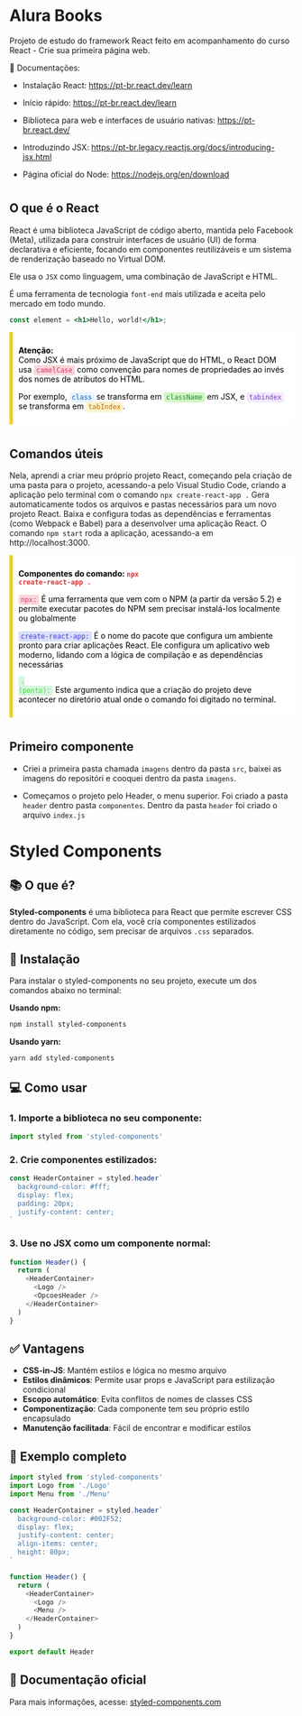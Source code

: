 #
# Alura Books
Projeto de estudo do framework React feito em acompanhamento do curso React - Crie sua primeira página web.

🔗 Documentações: 

- Instalação React: https://pt-br.react.dev/learn

- Início rápido: https://pt-br.react.dev/learn

- Biblioteca para web e interfaces de usuário nativas: https://pt-br.react.dev/

- Introduzindo JSX: https://pt-br.legacy.reactjs.org/docs/introducing-jsx.html

- Página oficial do Node: https://nodejs.org/en/download

#
## O que é o React
React é uma biblioteca JavaScript de código aberto, mantida pelo Facebook (Meta), utilizada para construir interfaces de usuário (UI) de forma declarativa e eficiente, focando em componentes reutilizáveis e um sistema de renderização baseado no Virtual DOM.

Ele usa o `JSX` como linguagem, uma combinação de JavaScript e HTML.

É uma ferramenta de tecnologia `font-end` mais utilizada e aceita pelo mercado em todo mundo.

```jsx
const element = <h1>Hello, world!</h1>;
```

<div style="background-color: #ffffffff; border-left: 6px solid #ffcc00ff; padding: 10px; color: #000000ff
">

<strong>Atenção:</strong><br>
Como JSX é mais próximo de JavaScript que do HTML, o React DOM usa <code style="color: #d6336c; background-color: #f8d7da; padding: 2px 4px; border-radius: 4px;">camelCase</code> como convenção para nomes de propriedades ao invés dos nomes de atributos do HTML.

<p>Por exemplo, 
<code style="color: #005cc5; background-color: #e8f4ff; padding: 2px 4px; border-radius: 4px;">class</code> 
se transforma em 
<code style="color: #22863a; background-color: #d1f7c4; padding: 2px 4px; border-radius: 4px;">className</code> 
em JSX, e 
<code style="color: #6f42c1; background-color: #f5e8ff; padding: 2px 4px; border-radius: 4px;">tabindex</code> 
se transforma em 
<code style="color: #b36b00; background-color: #fff3cd; padding: 2px 4px; border-radius: 4px;">tabIndex</code>.
</p>
</div>

#
## Comandos úteis
Nela, aprendi a criar meu próprio projeto React, começando pela criação de uma pasta para o projeto, acessando-a pelo Visual Studio Code, criando a aplicação pelo terminal com o comando `npx create-react-app .` Gera automaticamente todos os arquivos e pastas necessários para um novo projeto React.  Baixa e configura todas as dependências e ferramentas (como Webpack e Babel) para a desenvolver uma aplicação React. O comando `npm start` roda a aplicação, acessando-a em http://localhost:3000. 

<div style="background-color: #ffffffff; border-left: 6px solid #ffcc00ff; padding: 10px; color: #000000ff
">

<strong>Componentes do comando: <code style="color: #d63333ff ">npx create-react-app .</code></strong><br> 

<code style="color: #d6336c; background-color: #f8d7da; padding: 2px 4px; border-radius: 4px;">npx:</code> É uma ferramenta que vem com o NPM (a partir da versão 5.2) e permite executar pacotes do NPM sem precisar instalá-los localmente ou globalmente<p>
<code style="color: #4333d6ff; background-color: #d7dff8ff; padding: 2px 4px; border-radius: 4px;">create-react-app:</code> É o nome do pacote que configura um ambiente pronto para criar aplicações React. Ele configura um aplicativo web moderno, lidando com a lógica de compilação e as dependências necessárias<p>
<code style="color: #41d633ff; background-color: #d7f5e0ff; padding: 2px 4px; border-radius: 4px;">. (ponto):</code> Este argumento indica que a criação do projeto deve acontecer no diretório atual onde o comando foi digitado no terminal.<p>
</div>

#
## Primeiro componente
- Criei a primeira pasta chamada `imagens` dentro da pasta `src`, baixei as imagens do repositóri e cooquei dentro da pasta `imagens`.

- Começamos o projeto pelo Header, o menu superior. Foi criado a pasta `header` dentro pasta `componentes`. 
Dentro da pasta `header` foi criado o arquivo `index.js`
#
# Styled Components

## 📚 O que é?

**Styled-components** é uma biblioteca para React que permite escrever CSS dentro do JavaScript. Com ela, você cria componentes estilizados diretamente no código, sem precisar de arquivos `.css` separados.

## 🔧 Instalação

Para instalar o styled-components no seu projeto, execute um dos comandos abaixo no terminal:

**Usando npm:**
```bash
npm install styled-components
```

**Usando yarn:**
```bash
yarn add styled-components
```

## 💻 Como usar

### 1. Importe a biblioteca no seu componente:
```javascript
import styled from 'styled-components'
```

### 2. Crie componentes estilizados:
```javascript
const HeaderContainer = styled.header`
  background-color: #fff;
  display: flex;
  padding: 20px;
  justify-content: center;
`
```

### 3. Use no JSX como um componente normal:
```javascript
function Header() {
  return (
    <HeaderContainer>
      <Logo />
      <OpcoesHeader />
    </HeaderContainer>
  )
}
```

## ✅ Vantagens

- **CSS-in-JS**: Mantém estilos e lógica no mesmo arquivo
- **Estilos dinâmicos**: Permite usar props e JavaScript para estilização condicional
- **Escopo automático**: Evita conflitos de nomes de classes CSS
- **Componentização**: Cada componente tem seu próprio estilo encapsulado
- **Manutenção facilitada**: Fácil de encontrar e modificar estilos

## 📖 Exemplo completo

```javascript
import styled from 'styled-components'
import Logo from './Logo'
import Menu from './Menu'

const HeaderContainer = styled.header`
  background-color: #002F52;
  display: flex;
  justify-content: center;
  align-items: center;
  height: 80px;
`

function Header() {
  return (
    <HeaderContainer>
      <Logo />
      <Menu />
    </HeaderContainer>
  )
}

export default Header
```

## 🔗 Documentação oficial

Para mais informações, acesse: [styled-components.com](https://styled-components.com/)




